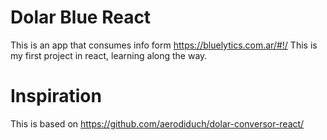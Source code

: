 # Dolar Blue React

This is an app that consumes info form https://bluelytics.com.ar/#!/ 
This is my first project in react, learning along the way.



# Inspiration

This is based on https://github.com/aerodiduch/dolar-conversor-react/